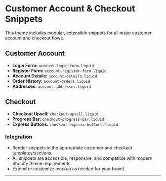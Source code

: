 # Customer Account & Checkout Snippets

This theme includes modular, extensible snippets for all major customer account and checkout flows.

## Customer Account

- **Login Form:** `account-login-form.liquid`
- **Register Form:** `account-register-form.liquid`
- **Account Details:** `account-details.liquid`
- **Order History:** `account-orders.liquid`
- **Addresses:** `account-addresses.liquid`

## Checkout

- **Checkout Upsell:** `checkout-upsell.liquid`
- **Progress Bar:** `checkout-progress-bar.liquid`
- **Express Buttons:** `checkout-express-buttons.liquid`

### Integration

- Render snippets in the appropriate customer and checkout templates/sections.
- All snippets are accessible, responsive, and compatible with modern Shopify theme requirements.
- Extend or customize markup as needed for your brand.

---